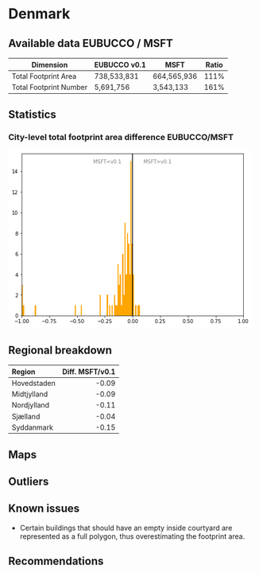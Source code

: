 
# Denmark
## Available data EUBUCCO / MSFT

| Dimension    | EUBUCCO v0.1 | MSFT | Ratio |
| -------- | ------- | ------- | ------- |
|Total Footprint Area|738,533,831|664,565,936|111%|
|Total Footprint Number|5,691,756|3,543,133|161%|


## Statistics

### City-level total footprint area difference EUBUCCO/MSFT 
 ![City-level difference EUBUCCO/MSFT](../imgs/city_diff/denmark_city_diff.png)

## Regional breakdown

| Region      |   Diff. MSFT/v0.1 |
|:------------|------------------:|
| Hovedstaden |             -0.09 |
| Midtjylland |             -0.09 |
| Nordjylland |             -0.11 |
| Sjælland    |             -0.04 |
| Syddanmark  |             -0.15 |

## Maps
## Outliers
## Known issues
- Certain buildings that should have an empty inside courtyard are represented as a full polygon, thus overestimating the footprint area.
## Recommendations
